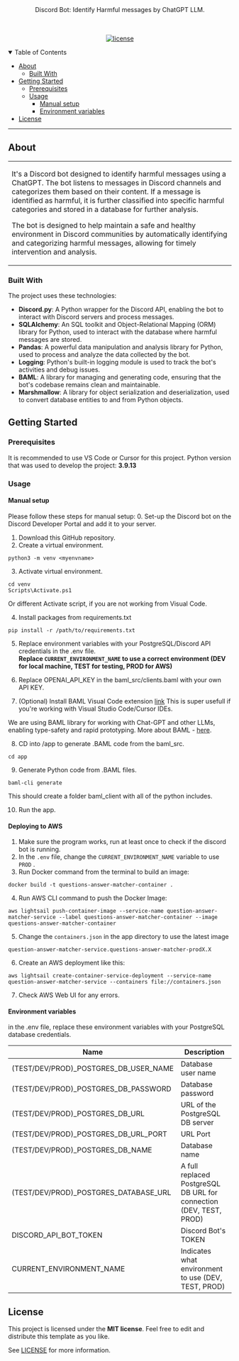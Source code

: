<div align="center">
  Discord Bot: Identify Harmful messages by ChatGPT LLM.
  <br />
  <br />
</div>

<div align="center">
<br />

[![license](https://img.shields.io/github/license/dec0dOS/amazing-github-template.svg?style=flat-square)](LICENSE)

</div>

<details open="open">
<summary>Table of Contents</summary>

- [About](#about)
  - [Built With](#built-with)
- [Getting Started](#getting-started)
  - [Prerequisites](#prerequisites)
  - [Usage](#usage)
    - [Manual setup](#manual-setup)
    - [Environment variables](#environment-variables)
- [License](#license)

</details>

---

## About

<table>
<tr>
<td>

It's a Discord bot designed to identify harmful messages using a ChatGPT. 
The bot listens to messages in Discord channels and categorizes them based on their content. If a message is identified as harmful, it is further classified into specific harmful categories and stored in a database for further analysis.

The bot is designed to help maintain a safe and healthy environment in Discord communities by automatically identifying and categorizing harmful messages, allowing for timely intervention and analysis.

</td>
</tr>
</table>

### Built With

The project uses these technologies:
- **Discord.py**: A Python wrapper for the Discord API, enabling the bot to interact with Discord servers and process messages.
- **SQLAlchemy**: An SQL toolkit and Object-Relational Mapping (ORM) library for Python, used to interact with the database where harmful messages are stored.
- **Pandas**: A powerful data manipulation and analysis library for Python, used to process and analyze the data collected by the bot.
- **Logging**: Python's built-in logging module is used to track the bot's activities and debug issues.
- **BAML**: A library for managing and generating code, ensuring that the bot's codebase remains clean and maintainable.
- **Marshmallow**: A library for object serialization and deserialization, used to convert database entities to and from Python objects.


## Getting Started

### Prerequisites

It is recommended to use VS Code or Cursor for this project.
Python version that was used to develop the project: **3.9.13**

### Usage

#### Manual setup

Please follow these steps for manual setup:
0. Set-up the Discord bot on the Discord Developer Portal and add it to your server.
1. Download this GitHub repository.
2. Create a virtual environment.

```
python3 -m venv <myenvname>
```

3. Activate virtual environment.

```
cd venv
Scripts\Activate.ps1
```
Or different Activate script, if you are not working from Visual Code.

4. Install packages from requirements.txt

```
pip install -r /path/to/requirements.txt
```

5. Replace environment variables with your PostgreSQL/Discord API credentials in the .env file.<br>
   **Replace ```CURRENT_ENVIRONMENT_NAME``` to use a correct environment (DEV for local machine, TEST for testing, PROD for AWS)**

6. Replace OPENAI_API_KEY in the baml_src/clients.baml with your own API KEY.

7. (Optional) Install BAML Visual Code extension [link](https://marketplace.visualstudio.com/items?itemName=Boundary.baml-extension)
This is super usefull if you're working with Visual Studio Code/Cursor IDEs.

We are using BAML library for working with Chat-GPT and other LLMs, enabling type-safety and rapid prototyping.
More about BAML - [here](https://github.com/BoundaryML/baml).

8. CD into /app to generate .BAML code from the baml_src.

```
cd app
```

9. Generate Python code from .BAML files.

```
baml-cli generate
```

This should create a folder baml_client with all of the python includes.

10. Run the app.

#### Deploying to AWS

1. Make sure the program works, run at least once to check if the discord bot is running.
2. In the ```.env``` file, change the ```CURRENT_ENVIRONMENT_NAME``` variable to use ```PROD``` .
3. Run Docker command from the terminal to build an image:
```
docker build -t questions-answer-matcher-container .
```
4. Run AWS CLI command to push the Docker Image:
```
aws lightsail push-container-image --service-name question-answer-matcher-service --label questions-answer-matcher-container --image questions-answer-matcher-container
```
5. Change the ```containers.json``` in the app directory to use the latest image
```
question-answer-matcher-service.questions-answer-matcher-prodX.X
```
6. Create an AWS deployment like this:
```
aws lightsail create-container-service-deployment --service-name question-answer-matcher-service --containers file://containers.json
```
7. Check AWS Web UI for any errors.

#### Environment variables

in the .env file, replace these environment variables with your PostgreSQL database credentials.

| Name                       |  Description                                                                 |
| -------------------------- | ---------------------------------------------------------------------------  |
| (TEST/DEV/PROD)_POSTGRES_DB_USER_NAME      | Database user name                                                           |
| (TEST/DEV/PROD)_POSTGRES_DB_PASSWORD       | Database password                                                            |
| (TEST/DEV/PROD)_POSTGRES_DB_URL            | URL of the PostgreSQL DB server                                              |
| (TEST/DEV/PROD)_POSTGRES_DB_URL_PORT       | URL Port                                                                     |
| (TEST/DEV/PROD)_POSTGRES_DB_NAME           | Database name                                                                |
| (TEST/DEV/PROD)_POSTGRES_DATABASE_URL      | A full replaced PostgreSQL DB URL for connection (DEV, TEST, PROD)             |
| DISCORD_API_BOT_TOKEN      | Discord Bot's TOKEN                                                          |
| CURRENT_ENVIRONMENT_NAME   | Indicates what environment to use (DEV, TEST, PROD)                          |

## License

This project is licensed under the **MIT license**. Feel free to edit and distribute this template as you like.

See [LICENSE](LICENSE) for more information.
